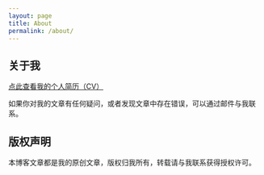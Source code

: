 ```yaml
---
layout: page
title: About
permalink: /about/
---
```


## 关于我


[点此查看我的个人简历（CV）](https://guiyang882.github.io/images/cv.pdf)

如果你对我的文章有任何疑问，或者发现文章中存在错误，可以通过邮件与我联系。

## 版权声明

本博客文章都是我的原创文章，版权归我所有，转载请与我联系获得授权许可。
